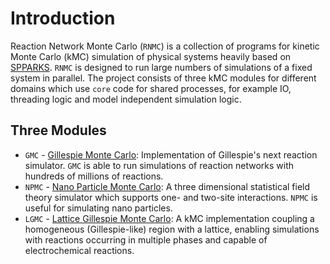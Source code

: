 # Introduction 
Reaction Network Monte Carlo (`RNMC`) is a collection of programs for kinetic Monte Carlo (kMC) simulation of physical systems heavily based on [SPPARKS](https://spparks.sandia.gov/). `RNMC` is designed to run large numbers of simulations of a fixed system in parallel. The project consists of three kMC modules for different domains which use `core` code for shared processes, for example IO, threading logic and model independent simulation logic.

## Three Modules
- `GMC` - [Gillespie Monte Carlo](./GMC.md): Implementation of Gillespie's next reaction simulator. `GMC` is able to run simulations of reaction networks with hundreds of millions of reactions.
- `NPMC` - [Nano Particle Monte Carlo](./NPMC.md): A three dimensional statistical field theory simulator which supports one- and two-site interactions. `NPMC` is useful for simulating nano particles.
- `LGMC` - [Lattice Gillespie Monte Carlo](./NPMC.md): A kMC implementation coupling a homogeneous (Gillespie-like) region with a lattice, enabling simulations with reactions occurring in multiple phases and capable of electrochemical reactions.
